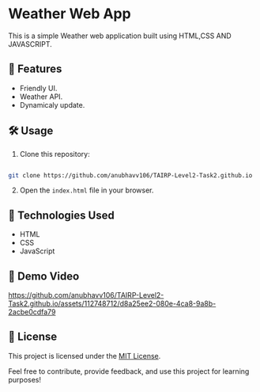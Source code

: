 #   Weather Web App

This is a simple Weather web application built using HTML,CSS AND JAVASCRIPT.

## 🚀 Features

- Friendly UI.
- Weather API.
- Dynamicaly update.

## 🛠️ Usage

1. Clone this repository: 
```bash 

git clone https://github.com/anubhavv106/TAIRP-Level2-Task2.github.io
   ```
2. Open the `index.html` file in your browser.

## 🧰 Technologies Used

- HTML
- CSS
- JavaScript

## 🎥 Demo Video

https://github.com/anubhavv106/TAIRP-Level2-Task2.github.io/assets/112748712/d8a25ee2-080e-4ca8-9a8b-2acbe0cdfa79

## 📝 License

This project is licensed under the [MIT License](LICENSE).

Feel free to contribute, provide feedback, and use this project for learning purposes!
